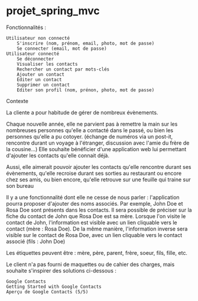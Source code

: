 # projet_spring_mvc


Fonctionnalités :

    Utilisateur non connecté
        S'inscrire (nom, prénom, email, photo, mot de passe)
        Se connecter (email, mot de passe)
    Utilisateur connecté
        Se déconnecter
        Visualiser les contacts
        Rechercher un contact par mots-clés
        Ajouter un contact
        Éditer un contact
        Supprimer un contact
        Editer son profil (nom, prénon, photo, mot de passe)


Contexte

La cliente a pour habitude de gérer de nombreux évènements.

Chaque nouvelle année, elle ne parvient pas à remettre la main sur les nombreuses personnes qu'elle a contacté dans le passé, ou bien les personnes qu'elle a pu cotoyer. (échange de numéros via un post-it, rencontre durant un voyage à l'étranger, discussion avec l'amie du frère de la cousine...)
Elle souhaite bénéficier d'une application web lui permettant d'ajouter les contacts qu'elle connait déjà.

Aussi, elle aimerait pouvoir ajouter les contacts qu'elle rencontre durant ses évènements, qu'elle recroise durant ses sorties au restaurant ou encore chez ses amis, ou bien encore, qu'elle retrouve sur une feuille qui traine sur son bureau

Il y a une fonctionnalité dont elle ne cesse de nous parler : l'application pourra proposer d'ajouter des noms associés. Par exemple, John Doe et Rosa Doe sont présents dans les contacts. Il sera possible de préciser sur la fiche du contact de John que Rosa Doe est sa mère. Lorsque l'on visite le contact de John, l'information est visible avec un lien cliquable vers le contact (mère : Rosa Doe). De la même manière, l'information inverse sera visible sur le contact de Rosa Doe, avec un lien cliquable vers le contact associé (fils : John Doe)

Les étiquettes peuvent être : mère, père, parent, frère, soeur, fils, fille, etc.

Le client n'a pas fourni de maquettes ou de cahier des charges, mais souhaite s'inspirer des solutions ci-dessous :

    Google Contacts
    Getting Started with Google Contacts
    Aperçu de Google Contacts (5/5)


